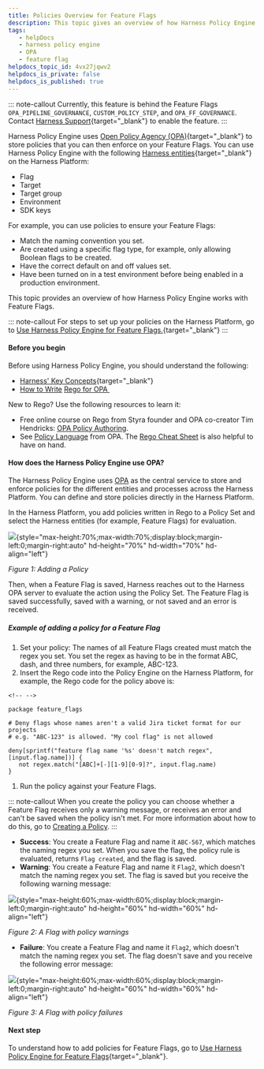 ```yaml
---
title: Policies Overview for Feature Flags
description: This topic gives an overview of how Harness Policy Engine works with Feature Flags and OPA.
tags: 
   - helpDocs
   - harness policy engine
   - OPA
   - feature flag
helpdocs_topic_id: 4vx27jqwv2
helpdocs_is_private: false
helpdocs_is_published: true
---
```


::: note-callout
Currently, this feature is behind the Feature Flags
`OPA_PIPELINE_GOVERNANCE`, `CUSTOM_POLICY_STEP`, and
`OPA_FF_GOVERNANCE`. Contact [Harness
Support](mailto:support@harness.io){target="_blank"} to enable the
feature.
:::

Harness Policy Engine uses [Open Policy Agency
(OPA)](https://www.openpolicyagent.org/docs/latest/){target="_blank"} to
store policies that you can then enforce on your Feature Flags. You can
use Harness Policy Engine with the following [Harness
entities](https://docs.harness.io/article/tygjin99y9-harness-entity-reference){target="_blank"}
on the Harness Platform:

-   Flag
-   Target
-   Target group
-   Environment
-   SDK keys

For example, you can use policies to ensure your Feature Flags: 

-   Match the naming convention you set.
-   Are created using a specific flag type, for example, only allowing
    Boolean flags to be created.
-   Have the correct default on and off values set. 
-   Have been turned on in a test environment before being enabled in a
    production environment.

This topic provides an overview of how Harness Policy Engine works with
Feature Flags.

::: note-callout
For steps to set up your policies on the Harness Platform, go to [Use
Harness Policy Engine for Feature
Flags.](https://docs.harness.io/article/vb6ilyz194-using-harness-policy-engine-for-feature-flags){target="_blank"}
:::

#### Before you begin

Before using Harness Policy Engine, you should understand the following:

-   [Harness\' Key
    Concepts](https://docs.harness.io/article/hv2758ro4e-learn-harness-key-concepts){target="_blank"}
-   [How to
    Write](https://www.openpolicyagent.org/docs/latest/policy-language/)
    [Rego for
    OPA ](https://www.openpolicyagent.org/docs/latest/policy-language/)

New to Rego? Use the following resources to learn it:

-   Free online course on Rego from Styra founder and OPA co-creator Tim
    Hendricks: [OPA Policy
    Authoring](https://academy.styra.com/courses/opa-rego).
-   See [Policy
    Language](https://www.openpolicyagent.org/docs/latest/policy-language/)
    from OPA. The [Rego Cheat
    Sheet](https://dboles-opa-docs.netlify.app/docs/v0.10.7/rego-cheatsheet/)
    is also helpful to have on hand.

#### How does the Harness Policy Engine use OPA?

The Harness Policy Engine uses [OPA](https://www.openpolicyagent.org/)
as the central service to store and enforce policies for the different
entities and processes across the Harness Platform. You can define and
store policies directly in the Harness Platform. 

In the Harness Platform, you add policies written in Rego to a Policy
Set and select the Harness entities (for example, Feature Flags) for
evaluation.

![](https://files.helpdocs.io/i5nl071jo5/articles/4vx27jqwv2/1651152284589/opa-p-1-1.png){style="max-height:70%;max-width:70%;display:block;margin-left:0;margin-right:auto"
hd-height="70%" hd-width="70%" hd-align="left"}

*Figure 1: Adding a Policy*

Then, when a Feature Flag is saved, Harness reaches out to the Harness
OPA server to evaluate the action using the Policy Set. The Feature Flag
is saved successfully, saved with a warning, or not saved and an error
is received.

##### Example of adding a policy for a Feature Flag

1.  Set your policy: The names of all Feature Flags created must match
    the regex you set. You set the regex as having to be in the format
    ABC, dash, and three numbers, for example, ABC-123.
2.  Insert the Rego code into the Policy Engine on the Harness Platform,
    for example, the Rego code for the policy above is:

```{=html}
<!-- -->
```
    package feature_flags

    # Deny flags whose names aren't a valid Jira ticket format for our projects
    # e.g. "ABC-123" is allowed. "My cool flag" is not allowed

    deny[sprintf("feature flag name '%s' doesn't match regex", [input.flag.name])] {
       not regex.match("[ABC]+[-][1-9][0-9]?", input.flag.name)
    }

1.  Run the policy against your Feature Flags.

::: note-callout
When you create the policy you can choose whether a Feature Flag
receives only a warning message, or receives an error and can't be saved
when the policy isn't met. For more information about how to do this, go
to [Creating a
Policy](https://docs.harness.io/article/vb6ilyz194-using-harness-policy-engine-for-feature-flags#step_1_creating_a_policy).
:::

-   **Success**: You create a Feature Flag and name it `ABC-567`, which
    matches the naming regex you set. When you save the flag, the policy
    rule is evaluated, returns `Flag created`, and the flag is saved.
-   **Warning**: You create a Feature Flag and name it `Flag2`, which
    doesn't match the naming regex you set. The flag is saved but you
    receive the following warning message:

![](https://files.helpdocs.io/i5nl071jo5/articles/4vx27jqwv2/1651155268645/opa-p-1-2.png){style="max-height:60%;max-width:60%;display:block;margin-left:0;margin-right:auto"
hd-height="60%" hd-width="60%" hd-align="left"}

*Figure 2: A Flag with policy warnings*

-   **Failure**: You create a Feature Flag and name it `Flag2`, which
    doesn't match the naming regex you set. The flag doesn't save and
    you receive the following error message:

![](https://files.helpdocs.io/i5nl071jo5/articles/4vx27jqwv2/1651155323841/opa-p-1-3.png){style="max-height:60%;max-width:60%;display:block;margin-left:0;margin-right:auto"
hd-height="60%" hd-width="60%" hd-align="left"}

*Figure 3: A Flag with policy failures*

#### Next step

To understand how to add policies for Feature Flags, go to [Use Harness
Policy Engine for Feature
Flags](https://docs.harness.io/article/vb6ilyz194-using-harness-policy-engine-for-feature-flags){target="_blank"}.
